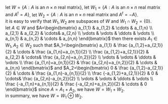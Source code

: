 let $W=\{A: A\ \text{is an } n\times n \text{ real matrix}\}$, let $W_1=\{A: A\ \text{is an } n\times n \text{ real matrix and }A^t=A\}$, let $W_2=\{A: A\ \text{is an } n\times n \text{ real matrix and }A^t=-A\}$.   
it is easy to verify that $W_1,W_2$ are subspaces of $W$ and $W_1\cap W_2=\{0\}$.  
let $A\in W$ and
$A=\begin{bmatrix}
   a_{1,1} & a_{1,2} & \cdots & a_{1,n}  \\
   a_{2,1} & a_{2,2} & \cdots& a_{2,n}   \\
   \vdots & \vdots & \ddots & \vdots \\
   a_{n,1} & a_{n,2} & \cdots & a_{n,n}
\end{bmatrix}$
then there exists $A_1\in W_1,A_2\in W_2$ such that
$A_1=\begin{bmatrix}
   a_{1,1} & \frac {a_{1,2}+a_{2,1}}{2} & \cdots & \frac {a_{1,n}+a_{n,1}}{2}  \\
   \frac {a_{1,2}+a_{2,1}}{2} & a_{2,2} & \cdots& \frac {a_{2,n}+a_{n,2}}{2}   \\
   \vdots & \vdots & \ddots & \vdots \\
   \frac {a_{1,n}+a_{n,1}}{2} & \frac {a_{2,n}+a_{n,2}}{2} & \cdots & a_{n,n}
\end{bmatrix}$
and
$A_2=\begin{bmatrix}
   0 & \frac {a_{1,2}-a_{2,1}}{2} & \cdots & \frac {a_{1,n}-a_{n,1}}{2}  \\
   \frac {-a_{1,2}+a_{2,1}}{2} & 0 & \cdots& \frac {a_{2,n}-a_{n,2}}{2}   \\
   \vdots & \vdots & \ddots & \vdots \\
   \frac {-a_{1,n}+a_{n,1}}{2} & \frac {-a_{2,n}+a_{n,2}}{2} & \cdots & 0
\end{bmatrix}$
since $A=A_1+A_2$, we have $W=W_1+W_2$.  
in summary, we have $W=W_1\oplus W_2$.